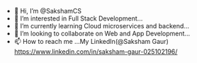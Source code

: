 - 👋 Hi, I’m @SakshamCS
- 👀 I’m interested in Full Stack Development...
- 🌱 I’m currently learning Cloud microservices and backend...
- 💞️ I’m looking to collaborate on Web and App Development...
- 📫 How to reach me ...My LinkedIn(@Saksham Gaur) https://www.linkedin.com/in/saksham-gaur-025102196/

<!---
SakshamCS/SakshamCS is a ✨ special ✨ repository because its `README.md` (this file) appears on your GitHub profile.
You can click the Preview link to take a look at your changes.
--->
